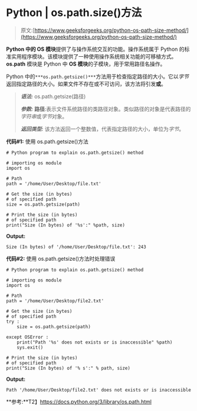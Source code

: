 # Python | os.path.size()方法

> 原文:[https://www.geeksforgeeks.org/python-os-path-size-method/](https://www.geeksforgeeks.org/python-os-path-size-method/)

**Python 中的 OS 模块**提供了与操作系统交互的功能。操作系统属于 Python 的标准实用程序模块。该模块提供了一种使用操作系统相关功能的可移植方式。 **os.path** 模块是 Python 中 **OS 模块**的子模块，用于常用路径名操作。

Python 中的`***os.path.getsize()***`方法用于检查指定路径的大小。它以*字节*返回指定路径的大小。如果文件不存在或不可访问，该方法将引发**或**。

> ***语法:*** os.path.getsize(路径)
> 
> ***参数:***
> **路径**:表示文件系统路径的类路径对象。类似路径的对象是代表路径的*字符串*或*字节*对象。
> 
> ***返回类型:*** 该方法返回一个整数值，代表指定路径的大小，单位为*字节*。

**代码#1:** 使用 os.path.getsize()方法

```
# Python program to explain os.path.getsize() method 

# importing os module 
import os

# Path
path = '/home/User/Desktop/file.txt'

# Get the size (in bytes)
# of specified path 
size = os.path.getsize(path)

# Print the size (in bytes)
# of specified path 
print("Size (In bytes) of '%s':" %path, size)
```

**Output:**

```
Size (In bytes) of '/home/User/Desktop/file.txt': 243

```

**代码#2:** 使用 os.path.getsize()方法时处理错误

```
# Python program to explain os.path.getsize() method 

# importing os module 
import os

# Path
path = '/home/User/Desktop/file2.txt'

# Get the size (in bytes)
# of specified path 
try :
    size = os.path.getsize(path)

except OSError :
    print("Path '%s' does not exists or is inaccessible" %path)
    sys.exit()

# Print the size (in bytes)
# of specified path 
print("Size (In bytes) of '% s':" % path, size)
```

**Output:**

```
Path '/home/User/Desktop/file2.txt' does not exists or is inaccessible

```

**参考:**T2】https://docs.python.org/3/library/os.path.html